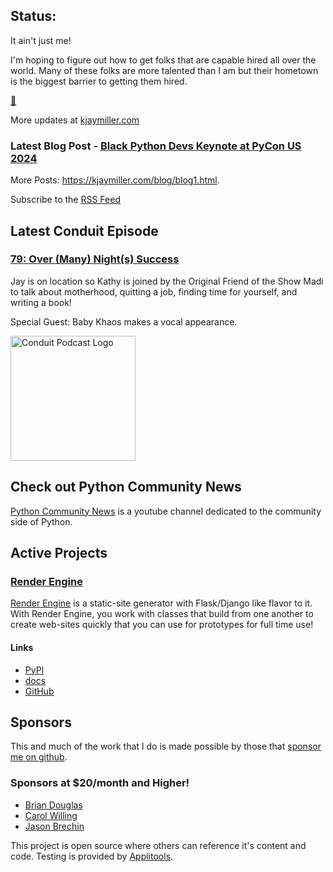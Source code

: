 ## Status:
<p>It ain't just me!</p>

<p>I'm hoping to figure out how to get folks that are capable hired all over the world. Many of these folks are more talented than I am but their hometown is the biggest barrier to getting them hired.</p>



<p><a href="https://www.youtube.com/clip/UgkxDbDzJIoWmOR1kw072kjI8Vq7gXnbP1nM">🔗</a></p>

More updates at [kjaymiller.com](https://kjaymiller.com/microblog/microblog)

### Latest Blog Post - [Black Python Devs Keynote at PyCon US 2024](https://kjaymiller.com/blog/black-python-devs-keynote-at-pycon-us-2024.html)

More Posts: <https://kjaymiller.com/blog/blog1.html>.

Subscribe to the [RSS Feed](https://kjaymiller.com/allposts.rss)


## Latest Conduit Episode
### [79: Over (Many) Night(s) Success](http://relay.fm/conduit/79)
Jay is on location so Kathy is joined by the Original Friend of the Show Madi to talk about motherhood, quitting a job, finding time for yourself, and writing a book!

Special Guest: Baby Khaos makes a vocal appearance.

<img src="https://kjaymiller.s3-us-west-2.amazonaws.com/images/conduit_artwork.png" height="200" width="200" alt="Conduit Podcast Logo"/>

## Check out Python Community News
[Python Community News](https://youtube.com/@pycommunitynews) is a youtube channel dedicated to the community side of Python.

## Active Projects

### [Render Engine]
[Render Engine] is a static-site generator with Flask/Django like flavor to it.
With Render Engine, you work with classes that build from one another to create
web-sites quickly that you can use for prototypes for full time use!

#### Links
- [PyPI](https://pypi.org/project/render-engine)
- [docs](https://render-engine.readthedocs.io)
- [GitHub](https://github.com/kjaymiller/render_engine)

## Sponsors
This and much of the work that I do is made possible by those that [sponsor me
on github](https://github.com/sponsors/kjaymiller).

### Sponsors at $20/month and Higher!
- [Brian Douglas](https://github.com/bdougie)
- [Carol Willing](https://github.com/willingc)
- [Jason Brechin](https://github.com/brechin)


This project is open source where others can reference it's content and code. Testing is provided by [Applitools](https://www.applitools.com/).


[Render Engine]: https://render-engine.readthedocs.io